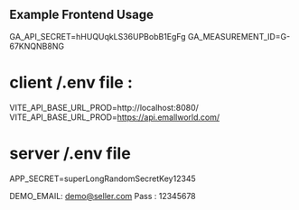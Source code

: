 ## Example Frontend Usage

GA_API_SECRET=hHUQUqkLS36UPBobB1EgFg
GA_MEASUREMENT_ID=G-67KNQNB8NG

# client /.env file :

VITE_API_BASE_URL_PROD=http://localhost:8080/
VITE_API_BASE_URL_PROD=https://api.emallworld.com/

# server /.env file

APP_SECRET=superLongRandomSecretKey12345

<!-- Demo Account (Seller) -->

DEMO_EMAIL: demo@seller.com
Pass : 12345678
